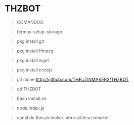 # THZBOT




>COMANDOS:

> termux-setup-storage

> pkg install git

> pkg install ffmpeg

> pkg install wget

> pkg install nodejs 

> git clone http://github.com/THEUZINMAKER2/THZBOT

> cd THZBOT

> bash install.sh

> node index.js





> canal do theuzinmaker: abre.ai/theuzinmaker
